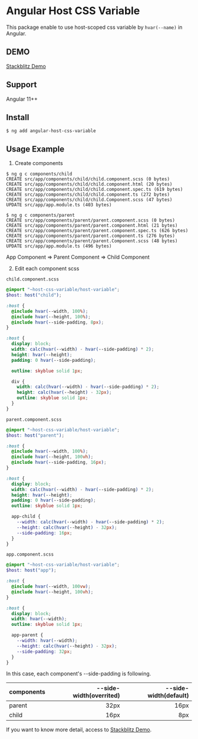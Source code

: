 # Angular Host CSS Variable
This package enable to use host-scoped css variable by `hvar(--name)` in Angular.

## DEMO
[Stackblitz Demo](https://stackblitz.com/edit/angular-host-css-variable-demo?file=src/app/app.component.scss)

## Support
Angular 11++

## Install
```
$ ng add angular-host-css-variable
```

## Usage Example
1. Create components

```shell
$ ng g c components/child
CREATE src/app/components/child/child.component.scss (0 bytes)
CREATE src/app/components/child/child.component.html (20 bytes)
CREATE src/app/components/child/child.component.spec.ts (619 bytes)
CREATE src/app/components/child/child.component.ts (272 bytes)
CREATE src/app/components/child/child.Component.scss (47 bytes)
UPDATE src/app/app.module.ts (403 bytes)

$ ng g c components/parent
CREATE src/app/components/parent/parent.component.scss (0 bytes)
CREATE src/app/components/parent/parent.component.html (21 bytes)
CREATE src/app/components/parent/parent.component.spec.ts (626 bytes)
CREATE src/app/components/parent/parent.component.ts (276 bytes)
CREATE src/app/components/parent/parent.Component.scss (48 bytes)
UPDATE src/app/app.module.ts (496 bytes)

```

App Component => Parent Component => Child Component


2. Edit each component scss 

`child.component.scss`

```child.component.scss
@import "~host-css-variable/host-variable";
$host: host("child");

:host {
  @include hvar(--width, 100%);
  @include hvar(--height, 100%);
  @include hvar(--side-padding, 8px);
}

:host {
  display: block;
  width: calc(hvar(--width) - hvar(--side-padding) * 2);
  height: hvar(--height);
  padding: 0 hvar(--side-padding);

  outline: skyblue solid 1px;

  div {
    width: calc(hvar(--width) - hvar(--side-padding) * 2);
    height: calc(hvar(--height) - 32px);
    outline: skyblue solid 1px;
  }
}

```


`parent.component.scss`

```parent.component.scss
@import "~host-css-variable/host-variable";
$host: host("parent");

:host {
  @include hvar(--width, 100%);
  @include hvar(--height, 100vh);
  @include hvar(--side-padding, 16px);
}

:host {
  display: block;
  width: calc(hvar(--width) - hvar(--side-padding) * 2);
  height: hvar(--height);
  padding: 0 hvar(--side-padding);
  outline: skyblue solid 1px;

  app-child {
    --width: calc(hvar(--width) - hvar(--side-padding) * 2);
    --height: calc(hvar(--height) - 32px);
    --side-padding: 16px;
  }
}
```

`app.component.scss`

```app.component.scss
@import "~host-css-variable/host-variable";
$host: host("app");

:host {
  @include hvar(--width, 100vw);
  @include hvar(--height, 100vh);
}

:host {
  display: block;
  width: hvar(--width);
  outline: skyblue solid 1px;

  app-parent {
    --width: hvar(--width);
    --height: calc(hvar(--height) - 32px);
    --side-padding: 32px;
  }
}
```

In this case, each component's --side-padding is following.

|  components  |  --side-width(overrited) | --side-width(default) |
|  :----       |  ----:                   |  ----:                |
|  parent      | 32px                     | 16px                  |
|  child       |  16px                    | 8px                   |


If you want to know more detail, access to [Stackblitz Demo](https://stackblitz.com/edit/angular-host-css-variable-demo?file=src/app/app.component.scss).